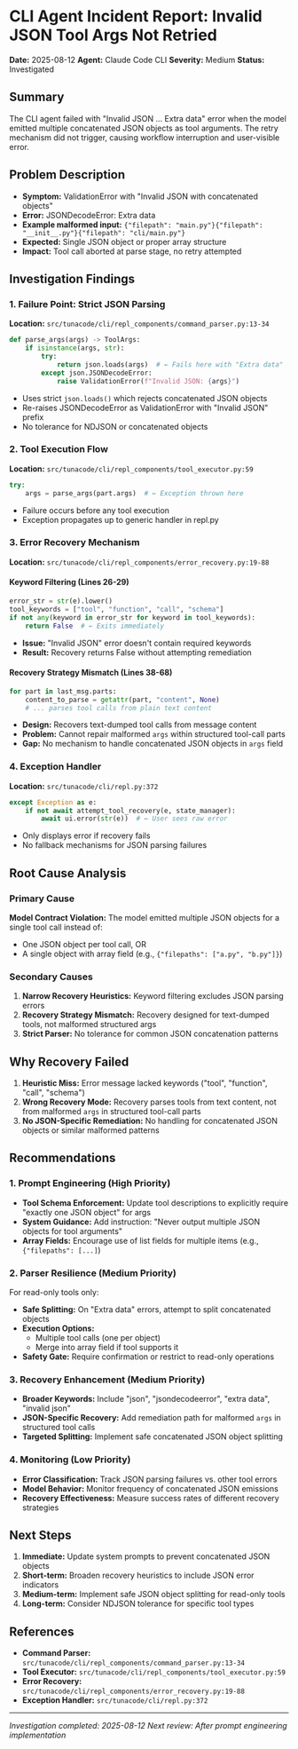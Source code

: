 # CLI Agent Incident Report: Invalid JSON Tool Args Not Retried

**Date:** 2025-08-12
**Agent:** Claude Code CLI
**Severity:** Medium
**Status:** Investigated

## Summary

The CLI agent failed with "Invalid JSON … Extra data" error when the model emitted multiple concatenated JSON objects as tool arguments. The retry mechanism did not trigger, causing workflow interruption and user-visible error.

## Problem Description

- **Symptom:** ValidationError with "Invalid JSON with concatenated objects"
- **Error:** JSONDecodeError: Extra data
- **Example malformed input:** `{"filepath": "main.py"}{"filepath": "__init__.py"}{"filepath": "cli/main.py"}`
- **Expected:** Single JSON object or proper array structure
- **Impact:** Tool call aborted at parse stage, no retry attempted

## Investigation Findings

### 1. Failure Point: Strict JSON Parsing
**Location:** `src/tunacode/cli/repl_components/command_parser.py:13-34`

```python
def parse_args(args) -> ToolArgs:
    if isinstance(args, str):
        try:
            return json.loads(args)  # ← Fails here with "Extra data"
        except json.JSONDecodeError:
            raise ValidationError(f"Invalid JSON: {args}")
```

- Uses strict `json.loads()` which rejects concatenated JSON objects
- Re-raises JSONDecodeError as ValidationError with "Invalid JSON" prefix
- No tolerance for NDJSON or concatenated objects

### 2. Tool Execution Flow
**Location:** `src/tunacode/cli/repl_components/tool_executor.py:59`

```python
try:
    args = parse_args(part.args)  # ← Exception thrown here
```

- Failure occurs before any tool execution
- Exception propagates up to generic handler in repl.py

### 3. Error Recovery Mechanism
**Location:** `src/tunacode/cli/repl_components/error_recovery.py:19-88`

#### Keyword Filtering (Lines 26-29)
```python
error_str = str(e).lower()
tool_keywords = ["tool", "function", "call", "schema"]
if not any(keyword in error_str for keyword in tool_keywords):
    return False  # ← Exits immediately
```

- **Issue:** "Invalid JSON" error doesn't contain required keywords
- **Result:** Recovery returns False without attempting remediation

#### Recovery Strategy Mismatch (Lines 38-68)
```python
for part in last_msg.parts:
    content_to_parse = getattr(part, "content", None)
    # ... parses tool calls from plain text content
```

- **Design:** Recovers text-dumped tool calls from message content
- **Problem:** Cannot repair malformed `args` within structured tool-call parts
- **Gap:** No mechanism to handle concatenated JSON objects in `args` field

### 4. Exception Handler
**Location:** `src/tunacode/cli/repl.py:372`

```python
except Exception as e:
    if not await attempt_tool_recovery(e, state_manager):
        await ui.error(str(e))  # ← User sees raw error
```

- Only displays error if recovery fails
- No fallback mechanisms for JSON parsing failures

## Root Cause Analysis

### Primary Cause
**Model Contract Violation:** The model emitted multiple JSON objects for a single tool call instead of:
- One JSON object per tool call, OR
- A single object with array field (e.g., `{"filepaths": ["a.py", "b.py"]}`)

### Secondary Causes
1. **Narrow Recovery Heuristics:** Keyword filtering excludes JSON parsing errors
2. **Recovery Strategy Mismatch:** Recovery designed for text-dumped tools, not malformed structured args
3. **Strict Parser:** No tolerance for common JSON concatenation patterns

## Why Recovery Failed

1. **Heuristic Miss:** Error message lacked keywords ("tool", "function", "call", "schema")
2. **Wrong Recovery Mode:** Recovery parses tools from text content, not from malformed `args` in structured tool-call parts
3. **No JSON-Specific Remediation:** No handling for concatenated JSON objects or similar malformed patterns

## Recommendations

### 1. Prompt Engineering (High Priority)
- **Tool Schema Enforcement:** Update tool descriptions to explicitly require "exactly one JSON object" for args
- **System Guidance:** Add instruction: "Never output multiple JSON objects for tool arguments"
- **Array Fields:** Encourage use of list fields for multiple items (e.g., `{"filepaths": [...]`)

### 2. Parser Resilience (Medium Priority)
For read-only tools only:
- **Safe Splitting:** On "Extra data" errors, attempt to split concatenated objects
- **Execution Options:**
  - Multiple tool calls (one per object)
  - Merge into array field if tool supports it
- **Safety Gate:** Require confirmation or restrict to read-only operations

### 3. Recovery Enhancement (Medium Priority)
- **Broader Keywords:** Include "json", "jsondecodeerror", "extra data", "invalid json"
- **JSON-Specific Recovery:** Add remediation path for malformed `args` in structured tool calls
- **Targeted Splitting:** Implement safe concatenated JSON object splitting

### 4. Monitoring (Low Priority)
- **Error Classification:** Track JSON parsing failures vs. other tool errors
- **Model Behavior:** Monitor frequency of concatenated JSON emissions
- **Recovery Effectiveness:** Measure success rates of different recovery strategies

## Next Steps

1. **Immediate:** Update system prompts to prevent concatenated JSON objects
2. **Short-term:** Broaden recovery heuristics to include JSON error indicators
3. **Medium-term:** Implement safe JSON object splitting for read-only tools
4. **Long-term:** Consider NDJSON tolerance for specific tool types

## References

- **Command Parser:** `src/tunacode/cli/repl_components/command_parser.py:13-34`
- **Tool Executor:** `src/tunacode/cli/repl_components/tool_executor.py:59`
- **Error Recovery:** `src/tunacode/cli/repl_components/error_recovery.py:19-88`
- **Exception Handler:** `src/tunacode/cli/repl.py:372`

---
*Investigation completed: 2025-08-12*
*Next review: After prompt engineering implementation*
